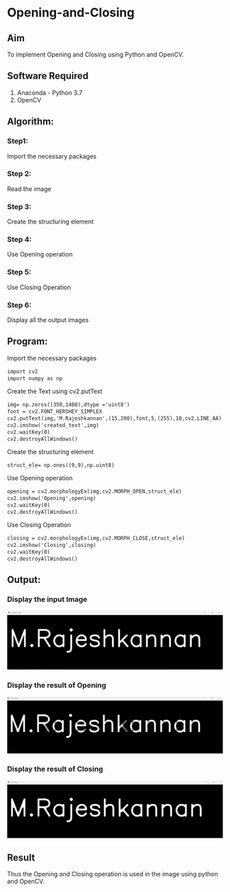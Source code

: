 # Opening-and-Closing

## Aim
To implement Opening and Closing using Python and OpenCV.

## Software Required
1. Anaconda - Python 3.7
2. OpenCV
## Algorithm:
### Step1:
Import the necessary packages

### Step 2:
Read the image

### Step 3:
Create the structuring element

### Step 4:
Use Opening operation

### Step 5:
Use Closing Operation

### Step 6:
Display all the output images

 
## Program:


 Import the necessary packages
```
import cv2
import numpy as np
```
 Create the Text using cv2.putText

 ```
img= np.zeros((350,1400),dtype ='uint8')
font = cv2.FONT_HERSHEY_SIMPLEX
cv2.putText(img,'M.Rajeshkannan',(15,200),font,5,(255),10,cv2.LINE_AA)
cv2.imshow('created_text',img)
cv2.waitKey(0)
cv2.destroyAllWindows()
```

Create the structuring element
```
struct_ele= np.ones((9,9),np.uint8)
```

Use Opening operation
```
opening = cv2.morphologyEx(img,cv2.MORPH_OPEN,struct_ele)
cv2.imshow('Opening',opening)
cv2.waitKey(0)
cv2.destroyAllWindows()
```
Use Closing Operation
```
closing = cv2.morphologyEx(img,cv2.MORPH_CLOSE,struct_ele)
cv2.imshow('Closing',closing)
cv2.waitKey(0)
cv2.destroyAllWindows()

```
## Output:

### Display the input Image

![OP](OP1.png)
### Display the result of Opening

![OP](OP2.png)
### Display the result of Closing
![OP](OP3.png)

## Result
Thus the Opening and Closing operation is used in the image using python and OpenCV.